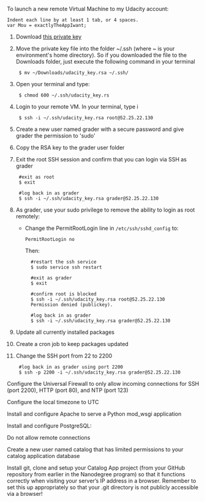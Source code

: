 To launch a new remote Virtual Machine to my Udacity account:

    Indent each line by at least 1 tab, or 4 spaces.
    var Mou = exactlyTheAppIwant; 

1. Download [this private key](https://www.udacity.com/f200d503-b6f3-415a-aeb6-a9f5d839e528)

1. Move the private key file into the folder ~/.ssh (where ~ is your environment's home directory). So if you downloaded the file to the Downloads folder, just execute the following command in your terminal

		$ mv ~/Downloads/udacity_key.rsa ~/.ssh/    

1. Open your terminal and type:

    	$ chmod 600 ~/.ssh/udacity_key.rs

1. Login to your remote VM.  In your terminal, type i

		$ ssh -i ~/.ssh/udacity_key.rsa root@52.25.22.130

1. Create a new user named grader with a secure password and give grader the permission to 'sudo'

1. Copy the RSA key to the grader user folder

1. Exit the root SSH session and confirm that you can login via SSH as grader

		#exit as root
	    $ exit
	    
    	#log back in as grader
    	$ ssh -i ~/.ssh/udacity_key.rsa grader@52.25.22.130
    	

1. As grader, use your sudo privilege to remove the ability to login as root remotely:

	* Change the PermitRootLogin line in `/etc/ssh/sshd_config` to:

		`PermitRootLogin no`
		
		Then:

			#restart the ssh service
			$ sudo service ssh restart
		
			#exit as grader
			$ exit
	    
		    #confirm root is blocked
	    	$ ssh -i ~/.ssh/udacity_key.rsa root@52.25.22.130
    		Permission denied (publickey).
    	
			#log back in as grader
    		$ ssh -i ~/.ssh/udacity_key.rsa grader@52.25.22.130

1. Update all currently installed packages

1. Create a cron job to keep packages updated

1. Change the SSH port from 22 to 2200

    	#log back in as grader using port 2200
    	$ ssh -p 2200 -i ~/.ssh/udacity_key.rsa grader@52.25.22.130

Configure the Universal Firewall to only allow incoming connections for SSH (port 2200), HTTP (port 80), and NTP (port 123)

Configure the local timezone to UTC

Install and configure Apache to serve a Python mod_wsgi application

Install and configure PostgreSQL:

Do not allow remote connections

Create a new user named catalog that has limited permissions to your catalog application database

Install git, clone and setup your Catalog App project (from your GitHub repository from earlier in the Nanodegree program) so that it functions correctly when visiting your server’s IP address in a browser. Remember to set this up appropriately so that your .git directory is not publicly accessible via a browser!